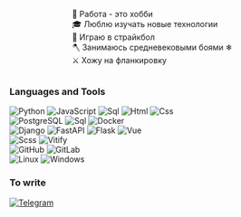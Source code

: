 <div style="display: flex; justify-content: center">
<p align="left">
&#128084; Работа - это хобби <br>
&#127891; Люблю изучать новые технологии <br>
&#128299; Играю в страйкбол <br>
🪓 Занимаюсь средневековыми боями &#10052 <br>
⚔️ Хожу на фланкировку
</p>
</div>
    

### Languages and Tools
![Python](https://img.shields.io/badge/-Python-2f4f4f?style=for-the-badge&logo=python)
![JavaScript](https://img.shields.io/badge/-javascript-c0c0c0?style=for-the-badge&logo=javascript)
![Sql](https://img.shields.io/badge/-sql-000000?style=for-the-badge&logo=postgresql)
![Html](https://img.shields.io/badge/-html-008b8b?style=for-the-badge&logo=html5)
![Css](https://img.shields.io/badge/-css-57719b?style=for-the-badge&logo=c) <br>
![PostgreSQL](https://img.shields.io/badge/-PostgreSQL-000000?style=for-the-badge&logo=postgresql)
![Sql](https://img.shields.io/badge/-sqlite-000000?style=for-the-badge&logo=sqlite) 
![Docker](https://img.shields.io/badge/-docker-042b7d?style=for-the-badge&logo=docker)<br>
![Django](https://img.shields.io/badge/-django-048280?style=for-the-badge&logo=django)
![FastAPI](https://img.shields.io/badge/-fastapi-e4ecfc?style=for-the-badge&logo=fastapi)
![Flask](https://img.shields.io/badge/-flask-046f87?style=for-the-badge&logo=flask) 
![Vue](https://img.shields.io/badge/-vue-085e17?style=for-the-badge&logo=v)
<br>
![Scss](https://img.shields.io/badge/-scss-8e0a17?style=for-the-badge&logo=sass)
![Vitify](https://img.shields.io/badge/-vitify-2c553c?style=for-the-badge&logo=v) <br>
![GitHub](https://img.shields.io/badge/-github-1c0c13?style=for-the-badge&logo=github)
![GitLab](https://img.shields.io/badge/-gitlab-1c0c13?style=for-the-badge&logo=gitlab) <br>
![Linux](https://img.shields.io/badge/-linux(ubuntu)-5b1a7e?style=for-the-badge&logo=linux) 
![Windows](https://img.shields.io/badge/-Windows-04457d?style=for-the-badge&logo=windows) <br>



### To write
[![Telegram](https://img.shields.io/badge/-telegram-04597c?style=for-the-badge&logo=telegram)](https://t.me/Pa_0tel)

